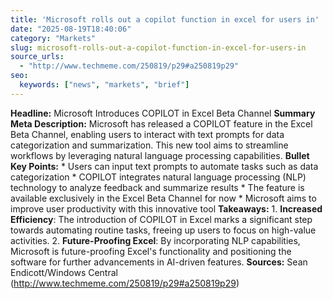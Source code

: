 ```yaml
---
title: 'Microsoft rolls out a copilot function in excel for users in'
date: "2025-08-19T18:40:06"
category: "Markets"
slug: microsoft-rolls-out-a-copilot-function-in-excel-for-users-in
source_urls:
  - "http://www.techmeme.com/250819/p29#a250819p29"
seo:
  keywords: ["news", "markets", "brief"]
---
```

**Headline:** Microsoft Introduces COPILOT in Excel Beta Channel  **Summary Meta Description:** Microsoft has released a COPILOT feature in the Excel Beta Channel, enabling users to interact with text prompts for data categorization and summarization. This new tool aims to streamline workflows by leveraging natural language processing capabilities.  **Bullet Key Points:**  * Users can input text prompts to automate tasks such as data categorization * COPILOT integrates natural language processing (NLP) technology to analyze feedback and summarize results * The feature is available exclusively in the Excel Beta Channel for now * Microsoft aims to improve user productivity with this innovative tool  **Takeaways:**  1. **Increased Efficiency**: The introduction of COPILOT in Excel marks a significant step towards automating routine tasks, freeing up users to focus on high-value activities. 2. **Future-Proofing Excel**: By incorporating NLP capabilities, Microsoft is future-proofing Excel's functionality and positioning the software for further advancements in AI-driven features.  **Sources:** Sean Endicott/Windows Central (http://www.techmeme.com/250819/p29#a250819p29) 

